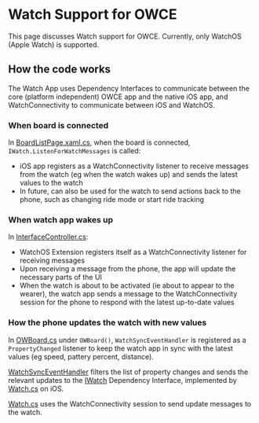 # Watch Support for OWCE

This page discusses Watch support for OWCE. Currently, only WatchOS (Apple Watch) is supported.

## How the code works

The Watch App uses Dependency Interfaces to communicate between the core (platform independent) OWCE app and the native iOS app, and WatchConnectivity to communicate between iOS and WatchOS.

### When board is connected

In [BoardListPage.xaml.cs](../OWCE/OWCE/Pages/BoardListPage.xaml.cs), when the board is connected, `IWatch.ListenForWatchMessages` is called:
* iOS app registers as a WatchConnectivity listener to receive messages from the watch (eg when the watch wakes up) and sends the latest values to the watch
* In future, can also be used for the watch to send actions back to the phone, such as changing ride mode or start ride tracking

### When watch app wakes up

In [InterfaceController.cs](../OWCE/OWCE.WatchOS/OWCE.WatchOS.WatchOSExtension/InterfaceController.cs):
* WatchOS Extension registers itself as a WatchConnectivity listener for receiving messages
* Upon receiving a message from the phone, the app will update the necessary parts of the UI
* When the watch is about to be activated (ie about to appear to the wearer), the watch app sends a message to the WatchConnectivity session for the phone to respond with the latest up-to-date values

### How the phone updates the watch with new values

In [OWBoard.cs](../OWCE/OWCE/OWBoard.cs) under `OWBoard()`, `WatchSyncEventHandler` is registered as a `PropertyChanged` listener to keep the watch app in sync with the latest values (eg speed, pattery percent, distance).

[WatchSyncEventHandler](../OWCE/OWCE/PropertyChangeHandlers/WatchSyncEventHandler.cs) filters the list of property changes and sends the relevant updates to the [IWatch](../OWCE/OWCE/DependencyInterfaces/IWatch.cs) Dependency Interface, implemented by [Watch.cs](../OWCE/OWCE.iOS/DependencyImplementations/Watch.cs) on iOS.

[Watch.cs](../OWCE/OWCE.iOS/DependencyImplementations/Watch.cs) uses the WatchConnectivity session to send update messages to the watch.
